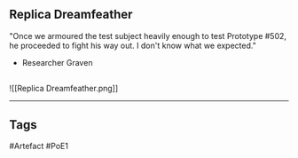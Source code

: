 ## Replica Dreamfeather
"Once we armoured the test subject heavily enough to test Prototype #502, he proceeded
to fight his way out. I don't know what we expected."
- Researcher Graven
##
![[Replica Dreamfeather.png]]

---
## Tags
#Artefact
#PoE1